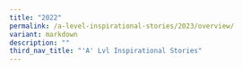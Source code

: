```yaml
---
title: "2022"
permalink: /a-level-inspirational-stories/2023/overview/
variant: markdown
description: ""
third_nav_title: "'A' Lvl Inspirational Stories"
---
```

